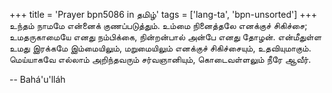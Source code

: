 +++
title = 'Prayer bpn5086 in தமிழ்'
tags = ['lang-ta', 'bpn-unsorted']
+++
உந்தம் நாமமே என்னைக் குணப்படுத்தும். உம்மை நினைத்தலே எனக்குச் சிகிச்சை; உமதருகாமையே எனது நம்பிக்கை, நின்றன்பால் அன்பே எனது தோழன். என்மீதுள்ள உமது இரக்கமே இம்மையிலும், மறுமையிலும் எனக்குச் சிகிச்சையும், உதவியுமாகும். மெய்யாகவே எல்லாம் அறிந்தவரும் சர்வஞானியும், கொடைவள்ளலும் நீரே ஆவீர்.

-- Bahá'u'lláh
